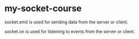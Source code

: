 # my-socket-course

socket.emit is used for sending data from the server or client.

socket.on is used for listening to events from the server or client.
